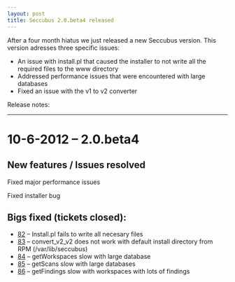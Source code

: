 ```yaml
---
layout: post
title: Seccubus 2.0.beta4 released
---
```

After a four month hiatus we just released a new Seccubus version. This
version adresses three specific issues:

  * An issue with install.pl that caused the installer to not write all the required files to the www directory
  * Addressed performance issues that were encountered with large databases
  * Fixed an issue with the v1 to v2 converter

Release notes:

---

10-6-2012 – 2.0.beta4
===

New features / Issues resolved
---

Fixed major performance issues

Fixed installer bug

Bigs fixed (tickets closed):
---

* [82](https://sourceforge.net/apps/trac/seccubus/ticket/82) – Install.pl fails
to write all necesary files
* [83](https://sourceforge.net/apps/trac/seccubus/ticket/83) – convert_v2_v2 does not work with default install directory from RPM (/var/lib/seccubus)
* [84](https://sourceforge.net/apps/trac/seccubus/ticket/84) – getWorkspaces
slow with large database
* [85](https://sourceforge.net/apps/trac/seccubus/ticket/85) – getScans slow
with large databases
* [86](https://sourceforge.net/apps/trac/seccubus/ticket/86) – getFindings slow
with workspaces with lots of findings
